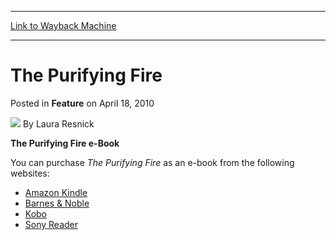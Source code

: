 
---
[Link to Wayback Machine](https://web.archive.org/web/20160316010207/http://magic.wizards.com/en/articles/archive/feature/purifying-fire-2010-04-18)

[_metadata_:author]:- "Laura Resnick"
[_metadata_:description]:- "The Purifying Fire e-Book You can purchase The Purifying Fire as an e-book from the following websites:"
[_metadata_:generator]:- "Drupal 7 (http://drupal.org)"
[_metadata_:node]:- "638931"
[_metadata_:publish_date]:- "2010-04-18"
[_metadata_:source]:- "div-main-content"
[_metadata_:title]:- "The Purifying Fire"
[_metadata_:wayback_capture_timestamp]:- "2016-03-16 01:02:07"
[_metadata_:wayback_raw_url]:- "https://web.archive.org/web/20160316010207id_/http://magic.wizards.com/en/articles/archive/feature/purifying-fire-2010-04-18"
[_metadata_:wayback_url]:- "http://magic.wizards.com/en/articles/archive/feature/purifying-fire-2010-04-18"
---


The Purifying Fire
==================



 Posted in **Feature**
 on April 18, 2010 






![](https://media.magic.wizards.com/styles/auth_small/public/generic-avatar-150_343.png)
By Laura Resnick











**The Purifying Fire e-Book**


You can purchase *The Purifying Fire* as an e-book from the following websites:





* [Amazon Kindle](http://www.amazon.com/gp/product/B00333FGIC)
* [Barnes & Noble](http://tinyurl.com/y3eezpk)
* [Kobo](http://www.kobobooks.com/ebook/The-Purifying-Fire-Planeswalker-Novel/book-BPWHalMmok6D6uu_xjvsnQ/page1.html)
* [Sony Reader](http://ebookstore.sony.com/ebook/laura-resnick/the-purifying-fire/_/R-400000000000000192778)






